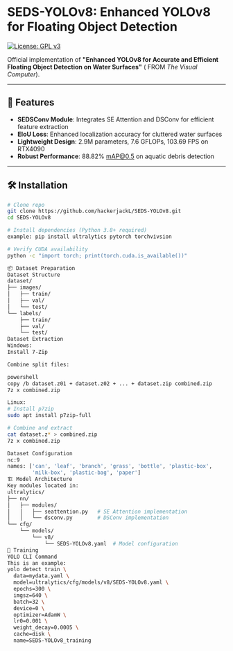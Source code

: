 # SEDS-YOLOv8: Enhanced YOLOv8 for Floating Object Detection


[![License: GPL v3](https://img.shields.io/badge/License-GPLv3-blue.svg)](https://www.gnu.org/licenses/gpl-3.0)

Official implementation of **"Enhanced YOLOv8 for Accurate and Efficient Floating Object Detection on Water Surfaces"** ( FROM *The Visual Computer*).  


---

## 📌 Features
- **SEDSConv Module**: Integrates SE Attention and DSConv for efficient feature extraction
- **EIoU Loss**: Enhanced localization accuracy for cluttered water surfaces
- **Lightweight Design**: 2.9M parameters, 7.6 GFLOPs, 103.69 FPS on RTX4090
- **Robust Performance**: 88.82% mAP@0.5 on aquatic debris detection

---

## 🛠️ Installation
```bash
# Clone repo
git clone https://github.com/hackerjackL/SEDS-YOLOv8.git
cd SEDS-YOLOv8

# Install dependencies (Python 3.8+ required)
example: pip install ultralytics pytorch torchvivsion 

# Verify CUDA availability
python -c "import torch; print(torch.cuda.is_available())"

📦 Dataset Preparation
Dataset Structure
dataset/
├── images/
│   ├── train/
│   ├── val/
│   └── test/
└── labels/
    ├── train/
    ├── val/
    └── test/
Dataset Extraction
Windows:
Install 7-Zip

Combine split files:

powershell
copy /b dataset.z01 + dataset.z02 + ... + dataset.zip combined.zip
7z x combined.zip

Linux:
# Install p7zip
sudo apt install p7zip-full

# Combine and extract
cat dataset.z* > combined.zip
7z x combined.zip

Dataset Configuration
nc:9
names: ['can', 'leaf', 'branch', 'grass', 'bottle', 'plastic-box', 
        'milk-box', 'plastic-bag', 'paper']
🏗️ Model Architecture
Key modules located in:
ultralytics/
├── nn/
│   ├── modules/
│   │   ├── seattention.py   # SE Attention implementation
│   │   └── dsconv.py        # DSConv implementation
└── cfg/
    └── models/
        └── v8/
            └── SEDS-YOLOv8.yaml  # Model configuration
🚀 Training
YOLO CLI Command
This is an example:
yolo detect train \
  data=mydata.yaml \
  model=ultralytics/cfg/models/v8/SEDS-YOLOv8.yaml \
  epochs=300 \
  imgsz=640 \
  batch=32 \
  device=0 \
  optimizer=AdamW \
  lr0=0.001 \
  weight_decay=0.0005 \
  cache=disk \
  name=SEDS-YOLOv8_training
